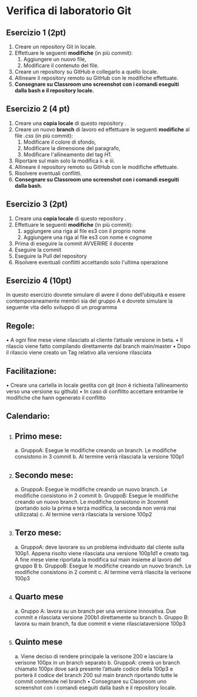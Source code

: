 # Verifica di laboratorio Git

## Esercizio 1 (2pt)
1. Creare un repository Git in locale.
1. Effettuare le seguenti **modifiche** (in più commit):
    1. Aggiungere un nuovo file,
    1. Modificare il contenuto del file.
1. Creare un repository su GitHub e collegarlo a quello locale.
1. Allineare il repository remoto su GitHub con le modifiche effettuate.
1. **Consegnare su Classroom uno screenshot con i comandi eseguiti dalla bash e il repository locale.**

## Esercizio 2 (4 pt)
1. Creare una **copia locale** di questo repository .
1. Creare un nuovo **branch** di lavoro ed effettuare le seguenti **modifiche** al file *.css* (in più commit):
    1. Modificare il colore di sfondo,
    1. Modificare la dimensione del paragrafo,
    1. Modificare l'allineamento del tag *H1*.
1. Riportare sul main solo la modifica ii. e iii.
1. Allineare il repository remoto su GitHub con le modifiche effettuate.
1. Risolvere eventuali conflitti.
1. **Consegnare su Classroom uno screenshot con i comandi eseguiti dalla bash.**

## Esercizio 3 (2pt)
1. Creare una **copia locale** di questo repository .
1. Effettuare le seguenti **modifiche** (in più commit):
    1. aggiungere una riga al file es3 con il proprio nome
    2. Aggiungere una riga al file es3 con nome e cognome
1. Prima di eseguire la commit AVVERIRE il docente
1. Eseguire la commit
1. Eseguire la Pull del repository
1. Risolvere eventuali conflitti accettando solo l'ultima operazione

## Esercizio 4 (10pt)
In questo esercizio dovrete simulare di avere il dono dell’ubiquità e essere contemporaneamente membri sia del gruppo A e dovrete simulare la seguente vita dello sviluppo di un programma
## Regole:
•	A ogni fine mese viene rilasciato al cliente l’attuale versione in beta.
•	Il rilascio viene fatto compilando direttamente dal branch main/master
•	Dopo il rilascio viene creato un Tag relativo alla versione rilasciata
## Facilitazione:
•	Creare una cartella in locale gestita con git (non è richiesta l’allineamento verso una versione su github)
•	In caso di conflitto accettare entrambe le modifiche che hann ogenerato il conflitto
## Calendario:
1.	## Primo mese:
    a.	GruppoA: Esegue le modifiche creando un branch. Le modifiche consistono in 3 commit
    b.	Al termine verrà rilasciata la versione 100p1
2.	## Secondo mese:
    a.	GruppoA: Esegue le modifiche creando un nuovo branch. Le modifiche consistono in 2 commit
    b.	GruppoB: Esegue le modifiche creando un nuovo branch. Le modifiche consistono in 3commit (portando solo la prima e terza modifica, la seconda non verrà mai utilizzata)
    c.	Al termine verrà rilasciata la versione 100p2
3.	## Terzo mese:
    a.	GruppoA: deve lavorare su un problema individuato dal cliente sulla 100p1. Appena risolto viene rilasciata una versione 100p1d1 e creato tag. A fine mese viene riportata la modifica sul main insieme al lavoro del gruppo B
    b.	GruppoB: Esegue le modifiche creando un nuovo branch. Le modifiche consistono in 2 commit
    c.	Al termine verrà rilascita la verisone 100p3
4.	## Quarto mese
    a.	Gruppo A: lavora su un branch per una versione innovativa. Due commit e rilasciata versione 200b1 direttamente su branch
    b.	Gruppo B: lavora su main branch, fa due commit e viene rilasciataversione 100p3
5.	## Quinto mese
    a.	Viene deciso di rendere principale la verisone 200 e lasciare la verisone 100px in un branch separato
    b.	GruppoA: creerà un branch chiamato 100px dove sarà presente l’attuale codice della 100p3 e porterà il codice del branch 200 sul main branch riportando tutte le commit contenute nel branch
    •	Consegnare su Classroom uno screenshot con i comandi eseguiti dalla bash e il repository locale.


